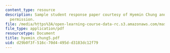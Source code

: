 ```yaml
---
content_type: resource
description: Sample student response paper courtesy of Hyemin Chung and used with
  permission.
file: /media/https%3A/open-learning-course-data-rc.s3.amazonaws.com/mas-961-seminar-on-deep-engagement-fall-2004/d29b0f3f516c70d4495dd3183dc12f79_hyemin_chung5.pdf
file_type: application/pdf
resourcetype: Document
title: hyemin_chung5.pdf
uid: d29b0f3f-516c-70d4-495d-d3183dc12f79
---
```

